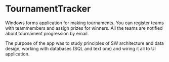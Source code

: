 # TournamentTracker
Windows forms application for making tournaments.
You can register teams with teammembers and assign prizes for winners. All the teams are notified about tournament progression by email.

The purpose of the app was to study principles of SW architecture and data design, working with databases (SQL and text one) and wiring it all to UI application.
